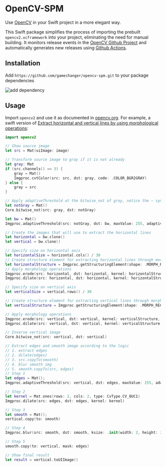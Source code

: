 # OpenCV-SPM

Use [OpenCV](https://github.com/opencv/opencv) in your Swift project in a more elegant way.

This Swift package simplifies the process of importing the prebuilt `opencv2.xcframework` into your project, eliminating the need for manual building. It monitors release events in the [OpenCV Github Project](https://github.com/opencv/opencv) and automatically generates new releases using [Github Actions](https://github.com/features/actions).

## Installation

Add `https://github.com/gamechanger/opencv-spm.git` to your package dependencies

![add dependency](screenshots/add%20dependency.png)

## Usage

Import `opencv2` and use it as documented in [opencv.org](opencv.org). For example, a swift version of [Extract horizontal and vertical lines by using morphological operations](https://docs.opencv.org/4.6.0/dd/dd7/tutorial_morph_lines_detection.html):

```swift
import opencv2

// Show source image
let src = Mat(uiImage: image)

// Transform source image to gray if it is not already
let gray: Mat
if (src.channels() == 3) {
    gray = Mat()
    Imgproc.cvtColor(src: src, dst: gray, code: .COLOR_BGR2GRAY)
} else {
    gray = src
}

// Apply adaptiveThreshold at the bitwise_not of gray, notice the ~ symbol
let notGray = Mat()
Core.bitwise_not(src: gray, dst: notGray)

let bw = Mat()
Imgproc.adaptiveThreshold(src: notGray, dst: bw, maxValue: 255, adaptiveMethod: .ADAPTIVE_THRESH_MEAN_C, thresholdType: .THRESH_BINARY, blockSize: 15, C: -2)

// Create the images that will use to extract the horizontal lines
let horizontal = bw.clone()
let vertical = bw.clone()

// Specify size on horizontal axis
let horizontalSize = horizontal.cols() / 30
// Create structure element for extracting horizontal lines through morphology operations
let horizontalStructure = Imgproc.getStructuringElement(shape: .MORPH_RECT, ksize: .init(width: horizontalSize, height: 1))
// Apply morphology operations
Imgproc.erode(src: horizontal, dst: horizontal, kernel: horizontalStructure, anchor: .init(x: -1, y: -1))
Imgproc.dilate(src: horizontal, dst: horizontal, kernel: horizontalStructure, anchor: .init(x: -1, y: -1))

// Specify size on vertical axis
let verticalSize = vertical.rows() / 30

// Create structure element for extracting vertical lines through morphology operations
let verticalStructure = Imgproc.getStructuringElement(shape: .MORPH_RECT, ksize: .init(width: 1, height: verticalSize))

// Apply morphology operations
Imgproc.erode(src: vertical, dst: vertical, kernel: verticalStructure, anchor: .init(x: -1, y: -1))
Imgproc.dilate(src: vertical, dst: vertical, kernel: verticalStructure, anchor: .init(x: -1, y: -1))

// Inverse vertical image
Core.bitwise_not(src: vertical, dst: vertical)

// Extract edges and smooth image according to the logic
// 1. extract edges
// 2. dilate(edges)
// 3. src.copyTo(smooth)
// 4. blur smooth img
// 5. smooth.copyTo(src, edges)
// Step 1
let edges = Mat();
Imgproc.adaptiveThreshold(src: vertical, dst: edges, maxValue: 255, adaptiveMethod: .ADAPTIVE_THRESH_MEAN_C, thresholdType: .THRESH_BINARY, blockSize: 3, C: -2)

// Step 2
let kernel = Mat.ones(rows: 2, cols: 2, type: CvType.CV_8UC1)
Imgproc.dilate(src: edges, dst: edges, kernel: kernel)

// Step 3
let smooth = Mat();
vertical.copy(to: smooth)

// Step 4
Imgproc.blur(src: smooth, dst: smooth, ksize: .init(width: 2, height: 2))

// Step 5
smooth.copy(to: vertical, mask: edges)

// Show final result
let result = vertical.toUIImage()
```
